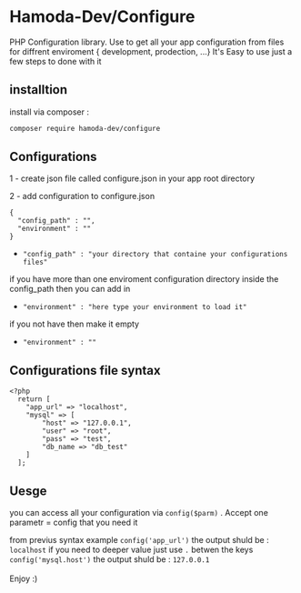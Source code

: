 # Hamoda-Dev/Configure

PHP Configuration library. Use to get all your app configuration from files for diffrent enviroment { development, prodection, ...}
It's Easy to use just a few steps to done with it

## installtion
install via composer :

```sh
composer require hamoda-dev/configure
```

## Configurations

1 - create json file called configure.json in your app root directory

2 - add configuration to configure.json


    {
      "config_path" : "",
      "environment" : ""
    }

  - ```"config_path" : "your directory that containe your configurations files"```
 
  if you have more than one enviroment configuration directory inside the config_path
  then you can add in 
  
  - ```"environment" : "here type your environment to load it"```
  
  if you not have then make it empty
  
  - ```"environment" : ""```
  
  ## Configurations file syntax
  
    
    <?php
      return [
        "app_url" => "localhost",
        "mysql" => [
            "host" => "127.0.0.1",
            "user" => "root",
            "pass" => "test",
            "db_name => "db_test"
        ]
      ];
      
      
   ## Uesge
   you can access all your configuration via ``` config($parm) ``` .  Accept one parametr = config that you need it
   
   from previus syntax example 
    ```config('app_url')``` the output shuld be :  ```localhost```
    if you need to deeper value just use ```.``` betwen the keys
    ``` config('mysql.host') ```  the output shuld be : ```127.0.0.1```
    <br>
    <br>
    Enjoy :)
